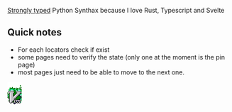 [Strongly typed](https://www.python.org/dev/peps/pep-0484/) Python Synthax because I love Rust, Typescript and Svelte

## Quick notes
* For each locators check if exist
* some pages need to verify the state (only one at the moment is the pin page)
* most pages just need to be able to  move to the next one.

![Vim Inside](./vim_on_fire.gif)
